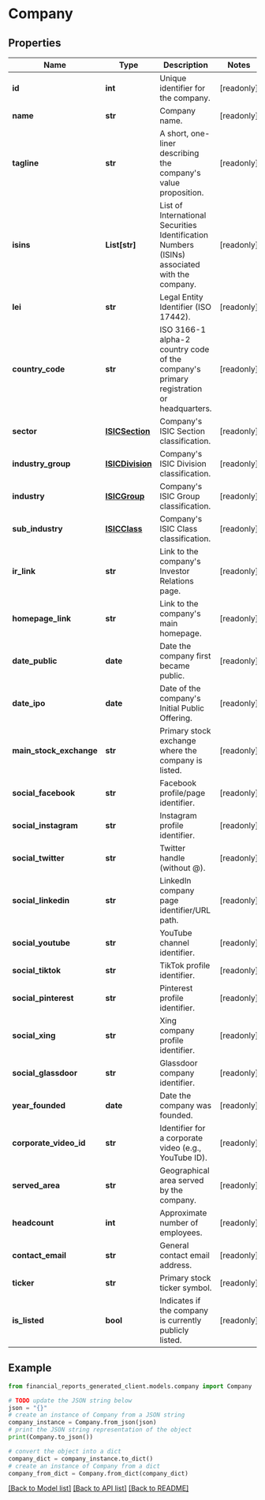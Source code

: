 # Company


## Properties

Name | Type | Description | Notes
------------ | ------------- | ------------- | -------------
**id** | **int** | Unique identifier for the company. | [readonly] 
**name** | **str** | Company name. | [readonly] 
**tagline** | **str** | A short, one-liner describing the company&#39;s value proposition. | [readonly] 
**isins** | **List[str]** | List of International Securities Identification Numbers (ISINs) associated with the company. | [readonly] 
**lei** | **str** | Legal Entity Identifier (ISO 17442). | [readonly] 
**country_code** | **str** | ISO 3166-1 alpha-2 country code of the company&#39;s primary registration or headquarters. | [readonly] 
**sector** | [**ISICSection**](ISICSection.md) | Company&#39;s ISIC Section classification. | [readonly] 
**industry_group** | [**ISICDivision**](ISICDivision.md) | Company&#39;s ISIC Division classification. | [readonly] 
**industry** | [**ISICGroup**](ISICGroup.md) | Company&#39;s ISIC Group classification. | [readonly] 
**sub_industry** | [**ISICClass**](ISICClass.md) | Company&#39;s ISIC Class classification. | [readonly] 
**ir_link** | **str** | Link to the company&#39;s Investor Relations page. | [readonly] 
**homepage_link** | **str** | Link to the company&#39;s main homepage. | [readonly] 
**date_public** | **date** | Date the company first became public. | [readonly] 
**date_ipo** | **date** | Date of the company&#39;s Initial Public Offering. | [readonly] 
**main_stock_exchange** | **str** | Primary stock exchange where the company is listed. | [readonly] 
**social_facebook** | **str** | Facebook profile/page identifier. | [readonly] 
**social_instagram** | **str** | Instagram profile identifier. | [readonly] 
**social_twitter** | **str** | Twitter handle (without @). | [readonly] 
**social_linkedin** | **str** | LinkedIn company page identifier/URL path. | [readonly] 
**social_youtube** | **str** | YouTube channel identifier. | [readonly] 
**social_tiktok** | **str** | TikTok profile identifier. | [readonly] 
**social_pinterest** | **str** | Pinterest profile identifier. | [readonly] 
**social_xing** | **str** | Xing company profile identifier. | [readonly] 
**social_glassdoor** | **str** | Glassdoor company identifier. | [readonly] 
**year_founded** | **date** | Date the company was founded. | [readonly] 
**corporate_video_id** | **str** | Identifier for a corporate video (e.g., YouTube ID). | [readonly] 
**served_area** | **str** | Geographical area served by the company. | [readonly] 
**headcount** | **int** | Approximate number of employees. | [readonly] 
**contact_email** | **str** | General contact email address. | [readonly] 
**ticker** | **str** | Primary stock ticker symbol. | [readonly] 
**is_listed** | **bool** | Indicates if the company is currently publicly listed. | [readonly] 

## Example

```python
from financial_reports_generated_client.models.company import Company

# TODO update the JSON string below
json = "{}"
# create an instance of Company from a JSON string
company_instance = Company.from_json(json)
# print the JSON string representation of the object
print(Company.to_json())

# convert the object into a dict
company_dict = company_instance.to_dict()
# create an instance of Company from a dict
company_from_dict = Company.from_dict(company_dict)
```
[[Back to Model list]](../README.md#documentation-for-models) [[Back to API list]](../README.md#documentation-for-api-endpoints) [[Back to README]](../README.md)


